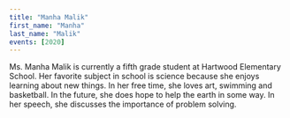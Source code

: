 ```yaml
---
title: "Manha Malik"
first_name: "Manha"
last_name: "Malik"
events: [2020]
---
```


Ms. Manha Malik is currently a fifth grade student at Hartwood Elementary School. Her favorite subject in school is science because she enjoys learning about new things. In her free time, she loves art, swimming and basketball. In the future, she does hope to help the earth in some way. In her speech, she discusses the importance of problem solving.
